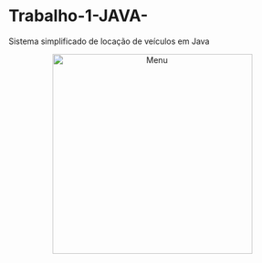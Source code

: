 # Trabalho-1-JAVA-
Sistema simplificado de locação de veículos em Java


<p align="center">
  <img sr="imaget1/menuT1.png" width="350" title="Menu">
  </p>
